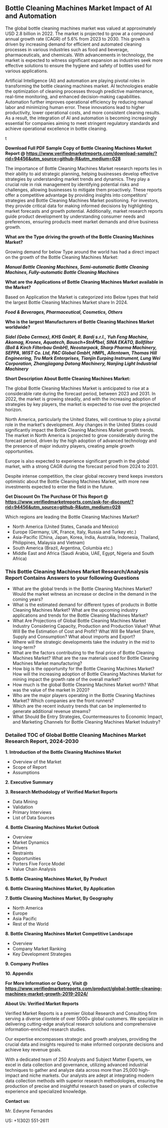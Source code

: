 <h2>Bottle Cleaning Machines Market Impact of AI and Automation</h2><p>The global bottle cleaning machines market was valued at approximately USD 2.8 billion in 2022. The market is projected to grow at a compound annual growth rate (CAGR) of 5.6% from 2023 to 2030. This growth is driven by increasing demand for efficient and automated cleaning processes in various industries such as food and beverage, pharmaceuticals, and chemicals. With advancements in technology, the market is expected to witness significant expansion as industries seek more effective solutions to ensure the hygiene and safety of bottles used for various applications.</p><p>Artificial Intelligence (AI) and automation are playing pivotal roles in transforming the bottle cleaning machines market. AI technologies enable the optimization of cleaning processes through predictive maintenance, real-time monitoring, and enhanced decision-making capabilities. Automation further improves operational efficiency by reducing manual labor and minimizing human error. These innovations lead to higher productivity, lower operational costs, and more consistent cleaning results. As a result, the integration of AI and automation is becoming increasingly essential for companies aiming to meet stringent regulatory standards and achieve operational excellence in bottle cleaning.</p>t</p><p id="" class=""><strong>Download Full PDF Sample Copy of Bottle Cleaning Machines Market Report @ <a href="https://www.verifiedmarketreports.com/download-sample/?rid=94456&utm_source=github-R&utm_medium=028" target="_blank">https://www.verifiedmarketreports.com/download-sample/?rid=94456&utm_source=github-R&utm_medium=028</a></strong></p><p>The importance of&nbsp;Bottle Cleaning Machines Market research reports lies in their ability to aid strategic planning, helping businesses develop effective strategies by understanding market trends and dynamics. They play a crucial role in risk management by identifying potential risks and challenges, allowing businesses to mitigate them proactively. These reports offer a competitive advantage by providing insights into competitors' strategies and Bottle Cleaning Machines Market positioning. For investors, they provide critical data for making informed decisions by highlighting market forecasts and growth potential. Additionally, market research reports guide product development by understanding consumer needs and preferences, ensuring products meet market demands and drive business growth.</p><p><strong>What are the&nbsp;Type driving the growth of the Bottle Cleaning Machines Market?</strong></p><p id="" class="">Growing demand for below Type around the world has had a direct impact on the growth of the Bottle Cleaning Machines Market:</p><em><strong>Manual Bottle Cleaning Machines, Semi-automatic Bottle Cleaning Machines, Fully-automatic Bottle Cleaning Machines</strong></em></p><strong>What are the&nbsp;Applications&nbsp;of Bottle Cleaning Machines Market available in the Market?</strong></p><p id="" class="">Based on Application the Market is categorized into Below types that held the largest Bottle Cleaning Machines Market share In 2024.</p><em><strong>Food & Beverages, Pharmaceutical, Cosmetics, Others</strong></em></p><strong>Who is the largest Manufacturers of Bottle Cleaning Machines Market worldwide?</strong></p><p><em><strong>Sidel (Gebo Cermex), KHS GmbH, R. Bardi s.r.l., Yuh Feng Machine, Akomag, Krones, Aquatech, Bausch+StrÃ¶bel, SINA EKATO, Bollfilter (Boll & Kirch Filterbau GmbH), Neostarpack, Sharp Pharma Machinery, SEPPA, WIST Co. Ltd, PAC Global GmbH, HMPL, Allentown, Thomas Hill Engineering, Tru Mark Enterprises, Tianjin Eurping Instrument, Lung Wei Corporation, Zhangjiagang Datong Machinery, Nanjing Light Industrial Machinery</strong></em></p><p id="" class=""><strong>Short Description About Bottle Cleaning Machines Market:</strong></p><p>The global Bottle Cleaning Machines Market is anticipated to rise at a considerable rate during the forecast period, between 2023 and 2031. In 2022, the market is growing steadily, and with the increasing adoption of strategies by key players, the market is expected to rise over the projected horizon.</p><p>North America, particularly the United States, will continue to play a pivotal role in the market's development. Any changes in the United States could significantly impact the Bottle Cleaning Machines Market growth trends. The market in North America is projected to grow considerably during the forecast period, driven by the high adoption of advanced technology and the presence of major industry players, creating ample growth opportunities.</p><p>Europe is also expected to experience significant growth in the global market, with a strong CAGR during the forecast period from 2024 to 2031.</p><p>Despite intense competition, the clear global recovery trend keeps investors optimistic about the Bottle Cleaning Machines Market, with more new investments expected to enter the field in the future.</p><p id="" class=""><strong>Get Discount On The Purchase Of This Report @ <a href="https://www.verifiedmarketreports.com/ask-for-discount/?rid=94456&utm_source=github-R&utm_medium=028" target="_blank">https://www.verifiedmarketreports.com/ask-for-discount/?rid=94456&utm_source=github-R&utm_medium=028</a></strong></p>Which regions are leading the Bottle Cleaning Machines Market?</p><ul><li>North America (United States, Canada and Mexico)</li><li>Europe (Germany, UK, France, Italy, Russia and Turkey etc.)</li><li>Asia-Pacific (China, Japan, Korea, India, Australia, Indonesia, Thailand, Philippines, Malaysia and Vietnam)</li><li>South America (Brazil, Argentina, Columbia etc.)</li><li>Middle East and Africa (Saudi Arabia, UAE, Egypt, Nigeria and South Africa)</li></ul><h3 id="" class="">This Bottle Cleaning Machines Market Research/Analysis Report Contains Answers to your following Questions</h3><ul><li>What are the global trends in the Bottle Cleaning Machines Market? Would the market witness an increase or decline in the demand in the coming years?</li><li>What is the estimated demand for different types of products in Bottle Cleaning Machines Market? What are the upcoming industry applications and trends for the Bottle Cleaning Machines Market?</li><li>What Are Projections of Global Bottle Cleaning Machines Market Industry Considering Capacity, Production and Production Value? What Will Be the Estimation of Cost and Profit? What Will Be Market Share, Supply and Consumption? What about imports and Export?</li><li>Where will the strategic developments take the industry in the mid to long-term?</li><li>What are the factors contributing to the final price of Bottle Cleaning Machines Market? What are the raw materials used for Bottle Cleaning Machines Market manufacturing?</li><li>How big is the opportunity for the Bottle Cleaning Machines Market? How will the increasing adoption of Bottle Cleaning Machines Market for mining impact the growth rate of the overall market?</li><li>How much is the global Bottle Cleaning Machines Market worth? What was the value of the market In 2020?</li><li>Who are the major players operating in the Bottle Cleaning Machines Market? Which companies are the front runners?</li><li>Which are the recent industry trends that can be implemented to generate additional revenue streams?</li><li>What Should Be Entry Strategies, Countermeasures to Economic Impact, and Marketing Channels for Bottle Cleaning Machines Market Industry?</li></ul><h3 id="" class="">Detailed TOC of Global Bottle Cleaning Machines Market Research Report, 2024-2030</h3><p id="" class=""><strong>1. Introduction of the Bottle Cleaning Machines Market</strong></p><ul><li>Overview of the Market</li><li>Scope of Report</li><li>Assumptions</li></ul><p id="" class=""><strong>2. Executive Summary</strong></p><p id="" class=""><strong>3. Research Methodology of Verified Market Reports</strong></p><ul><li>Data Mining</li><li>Validation</li><li>Primary Interviews</li><li>List of Data Sources</li></ul><p id="" class=""><strong>4. Bottle Cleaning Machines Market Outlook</strong></p><ul><li>Overview</li><li>Market Dynamics</li><li>Drivers</li><li>Restraints</li><li>Opportunities</li><li>Porters Five Force Model</li><li>Value Chain Analysis</li></ul><p id="" class=""><strong>5. Bottle Cleaning Machines Market, By Product</strong></p><p id="" class=""><strong>6. Bottle Cleaning Machines Market, By Application</strong></p><p id="" class=""><strong>7. Bottle Cleaning Machines Market, By Geography</strong></p><ul><li>North America</li><li>Europe</li><li>Asia Pacific</li><li>Rest of the World</li></ul><p id="" class=""><strong>8. Bottle Cleaning Machines Market Competitive Landscape</strong></p><ul><li>Overview</li><li>Company Market Ranking</li><li>Key Development Strategies</li></ul><p id="" class=""><strong>9. Company Profiles</strong></p><p id="" class=""><strong>10. Appendix</strong></p><p id="" class=""><strong>For More Information or Query, Visit @ <a href="https://www.verifiedmarketreports.com/product/global-bottle-cleaning-machines-market-growth-2019-2024/" target="_blank">https://www.verifiedmarketreports.com/product/global-bottle-cleaning-machines-market-growth-2019-2024/</a></strong></p><p id="" class=""><strong>About Us: Verified Market Reports</strong></p><p id="" class="">Verified Market Reports is a premier Global Research and Consulting firm serving a diverse clientele of over 5000+ global customers. We specialize in delivering cutting-edge analytical research solutions and comprehensive information-enriched research studies.</p><p id="" class="">Our expertise encompasses strategic and growth analyses, providing the crucial data and insights required to make informed corporate decisions and achieve key revenue goals.</p><p id="" class="">With a dedicated team of 250 Analysts and Subject Matter Experts, we excel in data collection and governance, utilizing advanced industrial techniques to gather and analyze data across more than 25,000 high-impact and niche markets. Our analysts are adept at integrating modern data collection methods with superior research methodologies, ensuring the production of precise and insightful research based on years of collective experience and specialized knowledge.</p><p id="" class=""><strong>Contact us:</strong></p><p id="" class="">Mr. Edwyne Fernandes</p><p id="" class="">US: +1(302) 551-2611</p>